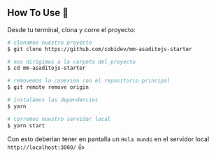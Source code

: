 ## How To Use 🔧

Desde tu terminal, clona y corre el proyecto:

```bash
# clonamos nuestro proyecto
$ git clone https://github.com/cobidev/mm-asaditojs-starter

# nos dirigimos a la carpeta del proyecto
$ cd mm-asaditojs-starter

# removemos la conexion con el repositorio principal
$ git remote remove origin

# instalamos las dependencies
$ yarn

# corremos nuestro servidor local
$ yarn start
```
Con esto deberian tener en pantalla un `Hola mundo` en el servidor local `http://localhost:3000/` 👍
